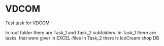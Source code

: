 # VDCOM
Test task for VDCOM

In root folder there are Task_1 and Task_2 subfolders.
In Task_1 there are tasks, that were giver in EXCEL-files
In Task_2 there is IceCream shop DB
